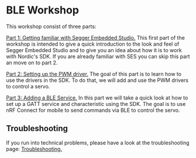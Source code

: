 
# BLE Workshop

This workshop consist of three parts:

[Part 1: Getting familiar with Segger Embedded Studio.](./Part_1.md)
This first part of the workshop is intended to give a quick introduction to the look and feel of Segger Embedded Studio and to give you an idea about how it is to work with Nordic's SDK. If you are already familiar with SES you can skip this part an move on to part 2.

[Part 2: Setting up the PWM driver.](./Part_2.md) 
The goal of this part is to learn how to use the drivers in the SDK. To do that, we will add and use the PWM drivers to control a servo.

[Part 3: Adding a BLE Service.](./Part_3.md)
In this part we will take a quick look at how to set up a GATT service and characteristic using the SDK. The goal is to use nRF Connect for mobile to send commands via BLE to control the servo.


## Troubleshooting 
If you run into technical problems, please have a look at the troubleshooting page:
[Troubleshooting.](./Troubleshooting.md)